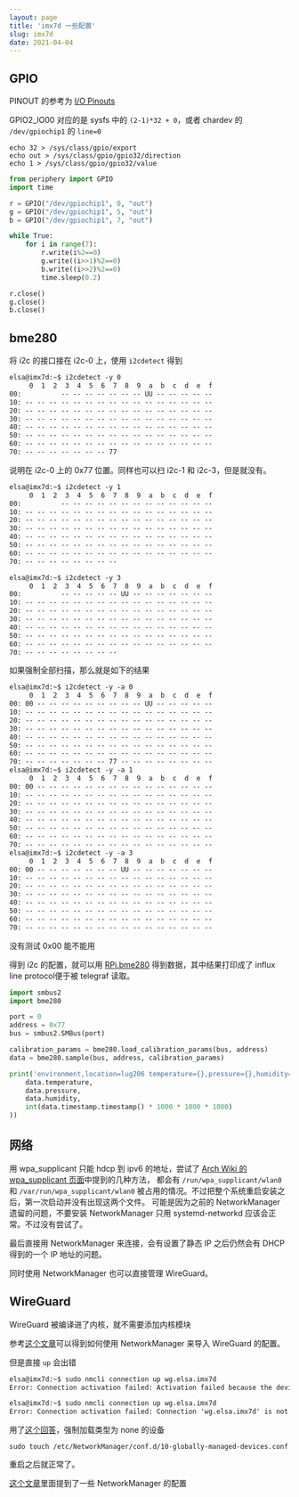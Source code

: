 ```yaml
---
layout: page
title: 'imx7d 一些配置'
slug: imx7d
date: 2021-04-04
---
```


## GPIO

PINOUT 的参考为 [I/O Pinouts](https://developer.android.com/things/hardware/imx7d)

GPIO2_IO00 对应的是 sysfs 中的 `(2-1)*32 + 0`，或者 chardev 的 `/dev/gpiochip1` 的 `line=0`

```shell
echo 32 > /sys/class/gpio/export
echo out > /sys/class/gpio/gpio32/direction
echo 1 > /sys/class/gpio/gpio32/value
```

```python
from periphery import GPIO
import time

r = GPIO("/dev/gpiochip1", 0, "out")
g = GPIO("/dev/gpiochip1", 5, "out")
b = GPIO("/dev/gpiochip1", 7, "out")

while True:
    for i in range(7):
        r.write(i%2==0)
        g.write((i>>1)%2==0)
        b.write((i>>2)%2==0)
        time.sleep(0.2)

r.close()
g.close()
b.close()
```

## bme280

将 i2c 的接口接在 i2c-0 上，使用 `i2cdetect` 得到

```txt
elsa@imx7d:~$ i2cdetect -y 0
     0  1  2  3  4  5  6  7  8  9  a  b  c  d  e  f
00:          -- -- -- -- -- -- -- UU -- -- -- -- --
10: -- -- -- -- -- -- -- -- -- -- -- -- -- -- -- --
20: -- -- -- -- -- -- -- -- -- -- -- -- -- -- -- --
30: -- -- -- -- -- -- -- -- -- -- -- -- -- -- -- --
40: -- -- -- -- -- -- -- -- -- -- -- -- -- -- -- --
50: -- -- -- -- -- -- -- -- -- -- -- -- -- -- -- --
60: -- -- -- -- -- -- -- -- -- -- -- -- -- -- -- --
70: -- -- -- -- -- -- -- 77
```

说明在 i2c-0 上的 0x77 位置。同样也可以扫 i2c-1 和 i2c-3，但是就没有。

```txt
elsa@imx7d:~$ i2cdetect -y 1
     0  1  2  3  4  5  6  7  8  9  a  b  c  d  e  f
00:          -- -- -- -- -- -- -- -- -- -- -- -- --
10: -- -- -- -- -- -- -- -- -- -- -- -- -- -- -- --
20: -- -- -- -- -- -- -- -- -- -- -- -- -- -- -- --
30: -- -- -- -- -- -- -- -- -- -- -- -- -- -- -- --
40: -- -- -- -- -- -- -- -- -- -- -- -- -- -- -- --
50: -- -- -- -- -- -- -- -- -- -- -- -- -- -- -- --
60: -- -- -- -- -- -- -- -- -- -- -- -- -- -- -- --
70: -- -- -- -- -- -- -- --
```

```txt
elsa@imx7d:~$ i2cdetect -y 3
     0  1  2  3  4  5  6  7  8  9  a  b  c  d  e  f
00:          -- -- -- -- -- UU -- -- -- -- -- -- --
10: -- -- -- -- -- -- -- -- -- -- -- -- -- -- -- --
20: -- -- -- -- -- -- -- -- -- -- -- -- -- -- -- --
30: -- -- -- -- -- -- -- -- -- -- -- -- -- -- -- --
40: -- -- -- -- -- -- -- -- -- -- -- -- -- -- -- --
50: -- -- -- -- -- -- -- -- -- -- -- -- -- -- -- --
60: -- -- -- -- -- -- -- -- -- -- -- -- -- -- -- --
70: -- -- -- -- -- -- -- --
```

如果强制全部扫描，那么就是如下的结果

```txt
elsa@imx7d:~$ i2cdetect -y -a 0
     0  1  2  3  4  5  6  7  8  9  a  b  c  d  e  f
00: 00 -- -- -- -- -- -- -- -- -- UU -- -- -- -- --
10: -- -- -- -- -- -- -- -- -- -- -- -- -- -- -- --
20: -- -- -- -- -- -- -- -- -- -- -- -- -- -- -- --
30: -- -- -- -- -- -- -- -- -- -- -- -- -- -- -- --
40: -- -- -- -- -- -- -- -- -- -- -- -- -- -- -- --
50: -- -- -- -- -- -- -- -- -- -- -- -- -- -- -- --
60: -- -- -- -- -- -- -- -- -- -- -- -- -- -- -- --
70: -- -- -- -- -- -- -- 77 -- -- -- -- -- -- -- --
elsa@imx7d:~$ i2cdetect -y -a 1
     0  1  2  3  4  5  6  7  8  9  a  b  c  d  e  f
00: 00 -- -- -- -- -- -- -- -- -- -- -- -- -- -- --
10: -- -- -- -- -- -- -- -- -- -- -- -- -- -- -- --
20: -- -- -- -- -- -- -- -- -- -- -- -- -- -- -- --
30: -- -- -- -- -- -- -- -- -- -- -- -- -- -- -- --
40: -- -- -- -- -- -- -- -- -- -- -- -- -- -- -- --
50: -- -- -- -- -- -- -- -- -- -- -- -- -- -- -- --
60: -- -- -- -- -- -- -- -- -- -- -- -- -- -- -- --
70: -- -- -- -- -- -- -- -- -- -- -- -- -- -- -- --
elsa@imx7d:~$ i2cdetect -y -a 3
     0  1  2  3  4  5  6  7  8  9  a  b  c  d  e  f
00: 00 -- -- -- -- -- -- -- UU -- -- -- -- -- -- --
10: -- -- -- -- -- -- -- -- -- -- -- -- -- -- -- --
20: -- -- -- -- -- -- -- -- -- -- -- -- -- -- -- --
30: -- -- -- -- -- -- -- -- -- -- -- -- -- -- -- --
40: -- -- -- -- -- -- -- -- -- -- -- -- -- -- -- --
50: -- -- -- -- -- -- -- -- -- -- -- -- -- -- -- --
60: -- -- -- -- -- -- -- -- -- -- -- -- -- -- -- --
70: -- -- -- -- -- -- -- -- -- -- -- -- -- -- -- --
```

没有测试 0x00 能不能用

得到 i2c 的配置，就可以用 [RPi.bme280](https://github.com/rm-hull/bme280) 得到数据，其中结果打印成了 influx line protocol便于被 telegraf 读取。

```python
import smbus2
import bme280

port = 0
address = 0x77
bus = smbus2.SMBus(port)

calibration_params = bme280.load_calibration_params(bus, address)
data = bme280.sample(bus, address, calibration_params)

print('environment,location=lug206 temperature={},pressure={},humidity={} {}'.format(
    data.temperature,
    data.pressure,
    data.humidity,
    int(data.timestamp.timestamp() * 1000 * 1000 * 1000)
))
```

## 网络

用 wpa_supplicant 只能 hdcp 到 ipv6 的地址，尝试了 [Arch Wiki 的 wpa_supplicant 页面](https://wiki.archlinux.org/index.php/wpa_supplicant#At_boot_(systemd))中提到的几种方法，
都会有 `/run/wpa_supplicant/wlan0` 和 `/var/run/wpa_supplicant/wlan0` 被占用的情况。不过把整个系统重启安装之后，第一次启动并没有出现这两个文件。
可能是因为之前的 NetworkManager 遗留的问题，不要安装 NetworkManager 只用 systemd-networkd 应该会正常。不过没有尝试了。

最后直接用 NetworkManager 来连接，会有设置了静态 IP 之后仍然会有 DHCP 得到的一个 IP 地址的问题。

同时使用 NetworkManager 也可以直接管理 WireGuard。

## WireGuard

WireGuard 被编译进了内核，就不需要添加内核模块

参考[这个文章](https://blogs.gnome.org/thaller/2019/03/15/wireguard-in-networkmanager/)可以得到如何使用 NetworkManager 来导入 WireGuard 的配置。

但是直接 `up` 会出错

```txt
elsa@imx7d:~$ sudo nmcli connection up wg.elsa.imx7d
Error: Connection activation failed: Activation failed because the device is unmanaged

elsa@imx7d:~$ sudo nmcli connection up wg.elsa.imx7d
Error: Connection activation failed: Connection 'wg.elsa.imx7d' is not available on device wg.elsa.imx7d because device is strictly unmanaged
```

用了[这个回答](https://askubuntu.com/a/1075112)，强制加载类型为 none 的设备

```shell
sudo touch /etc/NetworkManager/conf.d/10-globally-managed-devices.conf
```

重启之后就正常了。

[这个文章](https://jbit.net/NetworkManager_Strictly_Unmanaged/)里面提到了一些 NetworkManager 的配置
